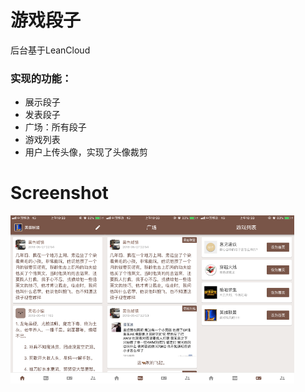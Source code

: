 # 游戏段子

后台基于LeanCloud

### 实现的功能：
* 展示段子
* 发表段子
* 广场：所有段子
* 游戏列表
* 用户上传头像，实现了头像裁剪

# Screenshot
<img src="./screenshot/1.PNG" width="30%" height="30%" /><img src="./screenshot/2.PNG" width="30%" height="30%" /><img src="./screenshot/3.PNG" width="30%" height="30%" />


